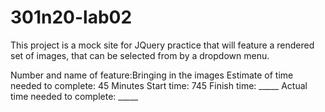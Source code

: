 # 301n20-lab02

This project is a mock site for JQuery practice that will feature a rendered set of images, that can be selected from by a dropdown menu.

Number and name of feature:Bringing in the images
Estimate of time needed to complete: 45 Minutes
Start time: 745
Finish time: _____
Actual time needed to complete: _____
